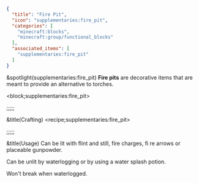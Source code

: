 ```json
{
  "title": "Fire Pit",
  "icon": "supplementaries:fire_pit",
  "categories": [
    "minecraft:blocks",
    "minecraft:group/functional_blocks"
  ],
  "associated_items": [
    "supplementaries:fire_pit"
  ]
}
```

&spotlight(supplementaries:fire_pit)
**Fire pits** are decorative items that are meant to provide an alternative to torches.

<block;supplementaries:fire_pit>

;;;;;

&title(Crafting)
<recipe;supplementaries:fire_pit>

;;;;;

&title(Usage)
Can be lit with flint and still, fire charges, fi re arrows or placeable gunpowder.


Can be unlit by waterlogging or by using a water splash potion.


Won't break when waterlogged.
